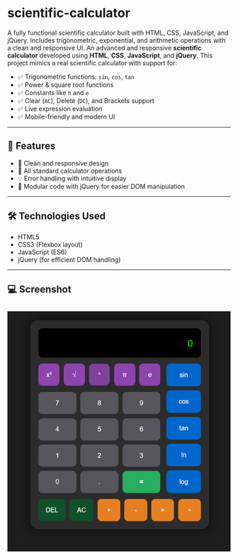 # scientific-calculator
A fully functional scientific calculator built with HTML, CSS, JavaScript, and jQuery. Includes trigonometric, exponential, and arithmetic operations with a clean and responsive UI.
An advanced and responsive **scientific calculator** developed using **HTML**, **CSS**, **JavaScript**, and **jQuery**. This project mimics a real scientific calculator with support for:

- ✅ Trigonometric functions: `sin`, `cos`, `tan`
- ✅ Power & square root functions
- ✅ Constants like `π` and `e`
- ✅ Clear (`AC`), Delete (`DC`), and Brackets support
- ✅ Live expression evaluation
- ✅ Mobile-friendly and modern UI

---

## 🎯 Features

- 🎨 Clean and responsive design
- 🧮 All standard calculator operations
- 💡 Error handling with intuitive display
- 🧩 Modular code with jQuery for easier DOM manipulation

---

## 🛠️ Technologies Used

- HTML5  
- CSS3 (Flexbox layout)  
- JavaScript (ES6)  
- jQuery (for efficient DOM handling)

---
## 💻 Screenshot

![Calculator Screenshot](https://github.com/Puspalata01/scientific-calculator/blob/4393d48796f7e3d10b66457ea730c902e77d3fe2/Screenshot%202025-08-05%20235619.png?raw=true)
---
